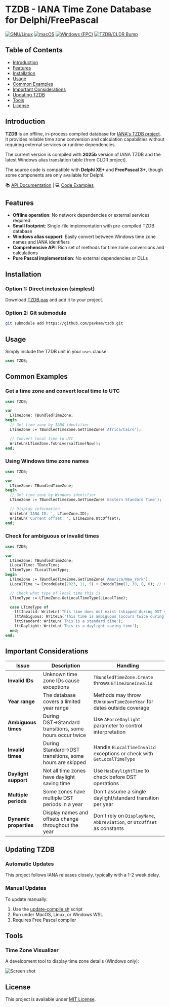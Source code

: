 # TZDB - IANA Time Zone Database for Delphi/FreePascal

[![GNU/Linux](https://github.com/pavkam/tzdb/actions/workflows/test-linux.yml/badge.svg)](https://github.com/pavkam/tzdb/actions/workflows/test-linux.yml)
[![macOS](https://github.com/pavkam/tzdb/actions/workflows/test-macos.yml/badge.svg)](https://github.com/pavkam/tzdb/actions/workflows/test-macos.yml)
[![Windows (FPC)](https://github.com/pavkam/tzdb/actions/workflows/test-windows-fpc.yml/badge.svg)](https://github.com/pavkam/tzdb/actions/workflows/test-windows-fpc.yml)
[![TZDB/CLDR Bump](https://github.com/pavkam/tzdb/actions/workflows/bump.yml/badge.svg?branch=master)](https://github.com/pavkam/tzdb/actions/workflows/bump.yml)

## Table of Contents

- [Introduction](#introduction)
- [Features](#features)
- [Installation](#installation)
- [Usage](#usage)
- [Common Examples](#common-examples)
- [Important Considerations](#important-considerations)
- [Updating TZDB](#updating-tzdb)
- [Tools](#tools)
- [License](#license)

## Introduction

**TZDB** is an offline, in-process compiled database for [IANA's TZDB project](https://www.iana.org/time-zones). It provides reliable time zone conversion and calculation capabilities without requiring external services or runtime dependencies.

The current version is compiled with **2025b** version of IANA TZDB and the latest Windows alias translation table (from CLDR project).

The source code is compatible with **Delphi XE+** and **FreePascal 3+**, though some components are only available for Delphi.

📚 [API Documentation](https://github.com/pavkam/tzdb/wiki/API-Documentation) | 💻 [Code Examples](https://github.com/pavkam/tzdb/wiki/Code-Examples)

## Features

- **Offline operation**: No network dependencies or external services required
- **Small footprint**: Single-file implementation with pre-compiled TZDB database
- **Windows alias support**: Easily convert between Windows time zone names and IANA identifiers
- **Comprehensive API**: Rich set of methods for time zone conversions and calculations
- **Pure Pascal implementation**: No external dependencies or DLLs

## Installation

### Option 1: Direct inclusion (simplest)

Download [TZDB.pas](https://raw.githubusercontent.com/pavkam/tzdb/master/dist/TZDB.pas) and add it to your project.

### Option 2: Git submodule

```bash
git submodule add https://github.com/pavkam/tzdb.git
```

## Usage

Simply include the TZDB unit in your `uses` clause:

```pascal
uses TZDB;
```

## Common Examples

### Get a time zone and convert local time to UTC

```pascal
uses TZDB;

var
  LTimeZone: TBundledTimeZone;
begin
  // Get time zone by IANA identifier
  LTimeZone := TBundledTimeZone.GetTimeZone('Africa/Cairo');

  // Convert local time to UTC
  WriteLn(LTimeZone.ToUniversalTime(Now));
end;
```

### Using Windows time zone names

```pascal
uses TZDB;

var
  LTimeZone: TBundledTimeZone;
begin
  // Get time zone by Windows identifier
  LTimeZone := TBundledTimeZone.GetTimeZone('Eastern Standard Time');

  // Display information
  WriteLn('IANA ID: ', LTimeZone.ID);
  WriteLn('Current offset: ', LTimeZone.UtcOffset);
end;
```

### Check for ambiguous or invalid times

```pascal
uses TZDB;

var
  LTimeZone: TBundledTimeZone;
  LLocalTime: TDateTime;
  LTimeType: TLocalTimeType;
begin
  LTimeZone := TBundledTimeZone.GetTimeZone('America/New_York');
  LLocalTime := EncodeDate(2023, 11, 5) + EncodeTime(1, 30, 0, 0); // Fall DST transition

  // Check what type of local time this is
  LTimeType := LTimeZone.GetLocalTimeType(LLocalTime);

  case LTimeType of
    lttInvalid: WriteLn('This time does not exist (skipped during DST start)');
    lttAmbiguous: WriteLn('This time is ambiguous (occurs twice during DST end)');
    lttStandard: WriteLn('This is a standard time');
    lttDaylight: WriteLn('This is a daylight saving time');
  end;
end;
```

## Important Considerations

| Issue | Description | Handling |
|-------|-------------|----------|
| **Invalid IDs** | Unknown time zone IDs cause exceptions | `TBundledTimeZone.Create` throws `ETimeZoneInvalid` |
| **Year range** | The database covers a limited year range | Methods may throw `EUnknownTimeZoneYear` for dates outside coverage |
| **Ambiguous times** | During DST→Standard transitions, some hours occur twice | Use `AForceDaylight` parameter to control interpretation |
| **Invalid times** | During Standard→DST transitions, some hours are skipped | Handle `ELocalTimeInvalid` exceptions or check with `GetLocalTimeType` |
| **Daylight support** | Not all time zones have daylight saving time | Use `HasDaylightTime` to check before DST operations |
| **Multiple periods** | Some zones have multiple DST periods in a year | Don't assume a single daylight/standard transition per year |
| **Dynamic properties** | Display names and offsets change throughout the year | Don't rely on `DisplayName`, `Abbreviation`, or `UtcOffset` as constants |

## Updating TZDB

### Automatic Updates

This project follows IANA releases closely, typically with a 1-2 week delay.

### Manual Updates

To update manually:

1. Use the [update-compile.sh](https://raw.githubusercontent.com/pavkam/tzdb/master/update-compile.sh) script
2. Run under MacOS, Linux, or Windows WSL
3. Requires Free Pascal compiler

## Tools

### Time Zone Visualizer

A development tool to display time zone details (Windows only):

![Screen shot](media/tz_vis.jpg)

## License

This project is available under [MIT License](LICENSE).
